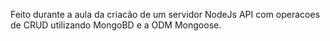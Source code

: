 Feito durante a aula da criacão de um servidor
NodeJs API com operacoes de CRUD utilizando MongoBD e a ODM Mongoose.
